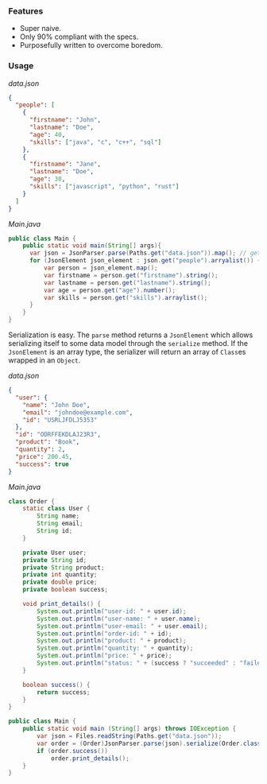### Features
- Super naive.
- Only 90% compliant with the specs.
- Purposefully written to overcome boredom.

### Usage
_data.json_
```json
{
  "people": [
    {
      "firstname": "John",
      "lastname": "Doe",
      "age": 40,
      "skills": ["java", "c", "c++", "sql"]
    },
    {
      "firstname": "Jane",
      "lastname": "Doe",
      "age": 30,
      "skills": ["javascript", "python", "rust"]
    }
  ]
}
```

_Main.java_
```java
public class Main {
    public static void main(String[] args){
      var json = JsonParser.parse(Paths.get("data.json")).map(); // get data as map
      for (JsonElement json_element : json.get("people").arryalist()) {
          var person = json_element.map();
          var firstname = person.get("firstname").string();
          var lastname = person.get("lastname").string();
          var age = person.get("age").number();
          var skills = person.get("skills").arraylist();
      }
    }
}
```

Serialization is easy. The `parse` method returns a `JsonElement` which allows serializing itself to some data model
through the `serialize` method. If the `JsonElement` is an array type, the serializer will return an array of
`Class`es wrapped in an `Object`.

_data.json_
```json
{
  "user": {
    "name": "John Doe",
    "email": "johndoe@example.com",
    "id": "USRLJFDLJ5353"
  },
  "id": "ODRFFEKDLAJ23R3",
  "product": "Book",
  "quantity": 2,
  "price": 200.45,
  "success": true
}
```

_Main.java_
```java
class Order {
    static class User {
        String name;
        String email;
        String id;
    }

    private User user;
    private String id;
    private String product;
    private int quantity;
    private double price;
    private boolean success;

    void print_details() {
        System.out.println("user-id: " + user.id);
        System.out.println("user-name: " + user.name);
        System.out.println("user-email: " + user.email);
        System.out.println("order-id: " + id);
        System.out.println("product: " + product);
        System.out.println("quantity: " + quantity);
        System.out.println("price: " + price);
        System.out.println("status: " + (success ? "succeeded" : "failed"));
    }

    boolean success() {
        return success;
    }
}

public class Main {
    public static void main (String[] args) throws IOException {
        var json = Files.readString(Paths.get("data.json"));
        var order = (Order)JsonParser.parse(json).serialize(Order.class);
        if (order.success())
            order.print_details();
    }
}
```
